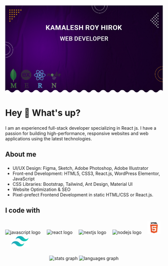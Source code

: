 <br clear="both">

<div align="center">
  <img height="" src="https://raw.githubusercontent.com/hirok17/first-assignment/main/imgs/git-hubWeb-Banner.jpg"  />
</div>

<h1 align="left">Hey 👋 What's up?</h1>

###

<p align="left">I am an experienced full-stack developer specializing in React js. I have a passion for building high-performance, responsive websites and web applications using the latest technologies.</p>

###

<h2 align="left">About me</h2>

###
<ul>
  <li>UI/UX Design: Figma, Sketch, Adobe Photoshop, Adobe Illustrator</li>
  <li>Front-end Development: HTML5, CSS3, React.js, WordPress Elementor, JavaScript</li>
  <li>CSS Libraries: Bootstrap, Tailwind, Ant Design, Material UI</li>
  <li>Website Optimization & SEO</li>
  <li>Pixel-prefect Frontend Development in static HTML/CSS or React.js.</li>
</ul>

###

<h2 align="left">I code with</h2>

###

<div align="left">
  <img src="https://cdn.jsdelivr.net/gh/devicons/devicon/icons/javascript/javascript-original.svg" height="40" alt="javascript logo"  />
  <img width="12" />
  <img src="https://cdn.jsdelivr.net/gh/devicons/devicon/icons/react/react-original.svg" height="40" alt="react logo"  />
  <img width="12" />
  <img src="https://cdn.jsdelivr.net/gh/devicons/devicon/icons/nextjs/nextjs-original.svg" height="40" alt="nextjs logo"  />
  <img width="12" />
  <img src="https://cdn.jsdelivr.net/gh/devicons/devicon/icons/nodejs/nodejs-original.svg" height="40" alt="nodejs logo"  />
  <img width="12" />
  <img src="https://raw.githubusercontent.com/hirok17/first-assignment/main/imgs/html5.png" height="40" alt="html5"  />
  <img width="12" />
  <img src="https://raw.githubusercontent.com/hirok17/first-assignment/main/imgs/Tailwind%20CSS.png" height="40"  />
</div>

###
<div align="center">
  <img src="https://github-readme-stats.vercel.app/api?username=hirok17&hide_title=false&hide_rank=false&show_icons=true&include_all_commits=true&count_private=true&disable_animations=false&theme=dracula&locale=en&hide_border=false" height="150" alt="stats graph"  />
  <img src="https://github-readme-stats.vercel.app/api/top-langs?username=hirok17&locale=en&hide_title=false&layout=compact&card_width=320&langs_count=5&theme=dracula&hide_border=false" height="150" alt="languages graph"  />
</div>
